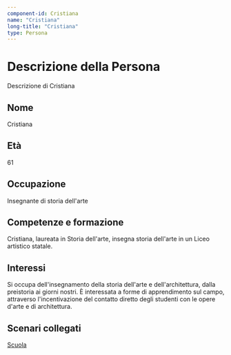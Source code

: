 ```yaml
---
component-id: Cristiana
name: "Cristiana"
long-title: "Cristiana"
type: Persona
---
```


# Descrizione della Persona

Descrizione di Cristiana

## Nome
Cristiana

## Età
61

## Occupazione
Insegnante di storia dell'arte 

## Competenze e formazione
Cristiana, laureata in Storia dell'arte, insegna storia dell'arte in un Liceo artistico statale.

## Interessi
Si occupa dell'insegnamento della storia dell'arte e dell'architettura, dalla preistoria ai giorni nostri. È interessata a forme di apprendimento sul campo, attraverso l'incentivazione del contatto diretto degli studenti con le opere d'arte e di architettura.

## Scenari collegati
[Scuola](https://github.com/read-project/stories/blob/main/Scenario/Scuola.md)

